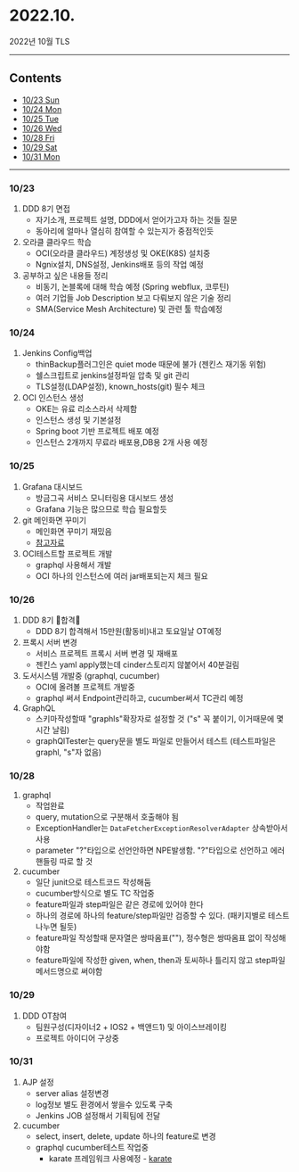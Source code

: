 # 2022.10.
2022년 10월 TLS

---

## Contents

 * [10/23 Sun](#1023)
 * [10/24 Mon](#1024)
 * [10/25 Tue](#1025)
 * [10/26 Wed](#1026)
 * [10/28 Fri](#1028)
 * [10/29 Sat](#1029)
 * [10/31 Mon](#1031)
---

### 10/23

1. DDD 8기 면접
   * 자기소개, 프로젝트 설명, DDD에서 얻어가고자 하는 것들 질문
   * 동아리에 얼마나 열심히 참여할 수 있는지가 중점적인듯
2. 오라클 클라우드 학습
   * OCI(오라클 클라우드) 계정생성 및 OKE(K8S) 설치중
   * Ngnix설치, DNS설정, Jenkins배포 등의 작업 예정
3. 공부하고 싶은 내용들 정리
   * 비동기, 논블록에 대해 학습 예정 (Spring webflux, 코루틴)
   * 여러 기업들 Job Description 보고 다뤄보지 않은 기술 정리
   * SMA(Service Mesh Architecture) 및 관련 툴 학습예정


### 10/24

1. Jenkins Config백업
   * thinBackup플러그인은 quiet mode 때문에 불가 (젠킨스 재기동 위험)
   * 쉘스크립트로 jenkins설정파일 압축 및 git 관리
   * TLS설정(LDAP설정), known_hosts(git) 필수 체크
2. OCI 인스턴스 생성
   * OKE는 유료 리소스라서 삭제함
   * 인스턴스 생성 및 기본설정
   * Spring boot 기반 프로젝트 배포 예정
   * 인스턴스 2개까지 무료라 배포용,DB용 2개 사용 예정


### 10/25

1. Grafana 대시보드
   * 방금그곡 서비스 모니터링용 대시보드 생성
   * Grafana 기능은 많으므로 학습 필요할듯
2. git 메인화면 꾸미기
   * 메인화면 꾸미기 재밌음
   * [참고자료](https://velog.io/@woo0_hooo/Github-github-profile-%EA%B0%84%EC%A7%80%EB%82%98%EA%B2%8C-%EA%BE%B8%EB%AF%B8%EA%B8%B0)
3. OCI테스트할 프로젝트 개발
   * graphql 사용해서 개발
   * OCI 하나의 인스턴스에 여러 jar배포되는지 체크 필요


### 10/26

1. DDD 8기 🌟합격🌟
   * DDD 8기 합격해서 15만원(활동비)내고 토요일날 OT예정
2. 프록시 서버 변경
   * 서비스 프로젝트 프록시 서버 변경 및 재배포
   * 젠킨스 yaml apply했는데 cinder스토리지 않붙어서 40분걸림
3. 도서시스템 개발중 (graphql, cucumber)
   * OCI에 올려볼 프로젝트 개발중
   * graphql 써서 Endpoint관리하고, cucumber써서 TC관리 예정
4. GraphQL
   * 스키마작성할때 "graphls"확장자로 설정할 것 ("s" 꼭 붙이기, 이거때문에 몇시간 날림)
   * graphQlTester는 query문을 별도 파일로 만들어서 테스트 (테스트파일은 graphl, "s"자 없음)


### 10/28

1. graphql
   * 작업완료
   * query, mutation으로 구분해서 호출해야 됨
   * ExceptionHandler는 `DataFetcherExceptionResolverAdapter` 상속받아서 사용
   * parameter "?"타입으로 선언안하면 NPE발생함. "?"타입으로 선언하고 에러핸들링 따로 할 것
2. cucumber
   * 일단 junit으로 테스트코드 작성해둠
   * cucumber방식으로 별도 TC 작업중
   * feature파일과 step파일은 같은 경로에 있어야 한다
   * 하나의 경로에 하나의 feature/step파일만 검증할 수 있다. (패키지별로 테스트 나누면 될듯)
   * feature파일 작성할때 문자열은 쌍따옴표(""), 정수형은 쌍따옴표 없이 작성해야함
   * feature파일에 작성한 given, when, then과 토씨하나 틀리지 않고 step파일 메서드명으로 써야함


### 10/29

1. DDD OT참여
   * 팀원구성(디자이너2 + IOS2 + 백앤드1) 및 아이스브레이킹
   * 프로젝트 아이디어 구상중


### 10/31

1. AJP 설정
   * server alias 설정변경
   * log정보 별도 환경에서 쌓을수 있도록 구축
   * Jenkins JOB 설정해서 기획팀에 전달
2. cucumber
   * select, insert, delete, update 하나의 feature로 변경
   * graphql cucumber테스트 작업중
     * karate 프레임워크 사용예정 - [karate](https://github.com/karatelabs/karate)